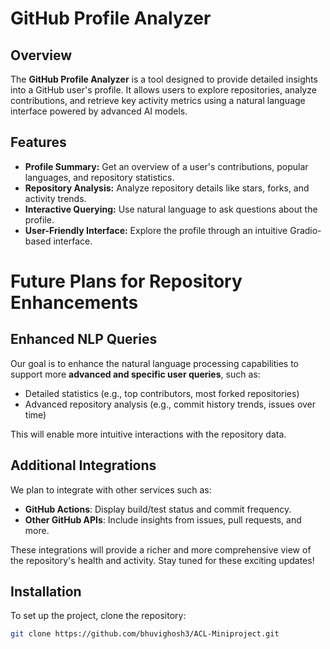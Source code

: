 # GitHub Profile Analyzer

## Overview

The **GitHub Profile Analyzer** is a tool designed to provide detailed insights into a GitHub user's profile. It allows users to explore repositories, analyze contributions, and retrieve key activity metrics using a natural language interface powered by advanced AI models.

## Features

- **Profile Summary:** Get an overview of a user's contributions, popular languages, and repository statistics.
- **Repository Analysis:** Analyze repository details like stars, forks, and activity trends.
- **Interactive Querying:** Use natural language to ask questions about the profile.
- **User-Friendly Interface:** Explore the profile through an intuitive Gradio-based interface.

# Future Plans for Repository Enhancements

## Enhanced NLP Queries
Our goal is to enhance the natural language processing capabilities to support more **advanced and specific user queries**, such as:
- Detailed statistics (e.g., top contributors, most forked repositories)
- Advanced repository analysis (e.g., commit history trends, issues over time)

This will enable more intuitive interactions with the repository data.

## Additional Integrations
We plan to integrate with other services such as:
- **GitHub Actions**: Display build/test status and commit frequency.
- **Other GitHub APIs**: Include insights from issues, pull requests, and more.

These integrations will provide a richer and more comprehensive view of the repository's health and activity.
Stay tuned for these exciting updates!


## Installation

To set up the project, clone the repository:

```bash
git clone https://github.com/bhuvighosh3/ACL-Miniproject.git

